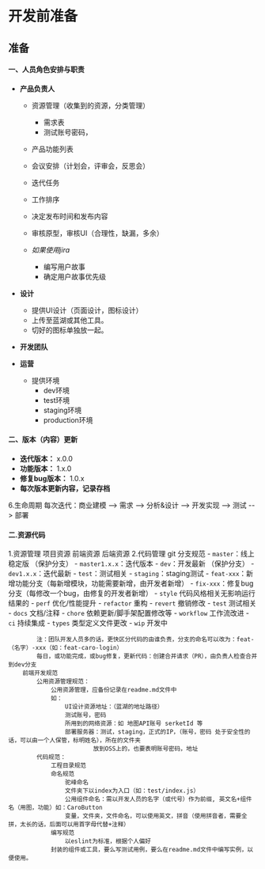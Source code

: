 # 开发前准备

## 准备
#### 一、人员角色安排与职责
- **产品负责人**
	- 资源管理（收集到的资源，分类管理）
		- 需求表
		- 测试账号密码，
	- 产品功能列表
	- 会议安排（计划会，评审会，反思会）
	- 迭代任务
	- 工作排序
	- 决定发布时间和发布内容
	- 审核原型，审核UI（合理性，缺漏，多余）

	- *如果使用jira*
	   - 编写用户故事
	   - 确定用户故事优先级

- **设计**
	- 提供UI设计（页面设计，图标设计）
	- 上传至蓝湖或其他工具。
	- 切好的图标单独放一起。

- **开发团队**
- **运营**
	- 提供环境
		- dev环境
		- test环境
		- staging环境
		- production环境

#### 二、版本（内容）更新
- **迭代版本：** x.0.0
- **功能版本：** 1.x.0
- **修复bug版本：** 1.0.x
- **每次版本更新内容，记录存档**

6.生命周期
	每次迭代：商业建模 --> 需求 --> 分析&设计 --> 开发实现 --> 测试 --> 部署

#### 二.资源代码
1.资源管理
	项目资源
	前端资源
	后端资源
2.代码管理
	git
		分支规范
			- `master`：线上稳定版 （保护分支）
			- `master1.x.x`：迭代版本
			- `dev`：开发最新 （保护分支）
			- `dev1.x.x`：迭代最新
			- `test`：测试相关
			- `staging`：staging测试
			- `feat-xxx`：新增功能分支（每新增模块，功能需要新增，由开发者新增）
			- `fix-xxx`：修复bug分支（每修改一个bug，由修复的开发者新增）
			- `style` 代码风格相关无影响运行结果的
			- `perf` 优化/性能提升
			- `refactor` 重构
			  - `revert` 撤销修改
			  - `test` 测试相关
			  - `docs` 文档/注释
			  - `chore` 依赖更新/脚手架配置修改等
			  - `workflow` 工作流改进
			  - `ci` 持续集成
			  - `types` 类型定义文件更改
			  - `wip` 开发中

			注：团队开发人员多的话，更快区分代码的由谁负责，分支的命名可以改为：feat-（名字）-xxx（如：feat-caro-login）
			每日，或功能完成，或bug修复，更新代码：创建合并请求（PR），由负责人检查合并到dev分支
		前端开发规范
			公用资源管理规范：
				公用资源管理，应备份记录在readme.md文件中
				如：
					UI设计资源地址：（蓝湖的地址路径）
					测试账号，密码
					所用到的网络资源：如 地图API账号 serketId 等
					部署服务器：测试，staging，正式的IP，（账号，密码 处于安全性的话，可以由一个人保管，标明姓名），所在的文件夹
							放到OSS上的，也要表明账号密码，地址
			代码规范：
				工程目录规范
				命名规范
					驼峰命名
					文件夹下以index为入口（如：test/index.js）
					公用组件命名：需以开发人员的名字（或代号）作为前缀, 英文名+组件名（用图，功能）如：CaroButton
					变量，文件夹，文件命名，可以使用英文，拼音（使用拼音者，需要全拼，太长的话，后面可以用首字母代替+注释）
				编写规范
					以eslint为标准，根据个人偏好
				封装的组件或工具，要么写测试用例，要么在readme.md文件中编写实例，以便使用。
